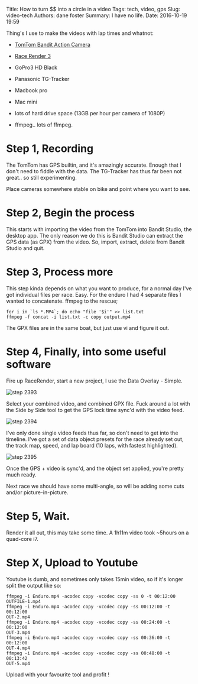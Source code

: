 Title: How to turn $$ into a circle in a video
Tags: tech, video, gps
Slug: video-tech
Authors: dane foster
Summary: I have no life.
Date: 2016-10-19 19:59

Thing's I use to make the videos with lap times and whatnot:

  * [TomTom Bandit Action Camera](https://www.tomtom.com/en_us/action-camera/action-camera/)

  * [Race Render 3](http://racerender.com/RR3/Features.html)

  * GoPro3 HD Black

  * Panasonic TG-Tracker

  * Macbook pro

  * Mac mini

  * lots of hard drive space (13GB per hour per camera of 1080P)

  * ffmpeg.. lots of ffmpeg.

Step 1, Recording
===
The TomTom has GPS builtin, and it's amazingly accurate. Enough that I don't need to fiddle with the data. The TG-Tracker has thus far been not great.. so still experimenting.

Place cameras somewhere stable on bike and point where you want to see.

Step 2, Begin the process
===

This starts with importing the video from the TomTom into Bandit Studio, the desktop app. The only reason we do this is Bandit Studio can extract the GPS data (as GPX) from the video. So, import, extract, delete from Bandit Studio and quit.

Step 3, Process more
===

This step kinda depends on what you want to produce, for a normal day I've got individual files per race. Easy. For the enduro I had 4 separate files I wanted to concatenate. ffmpeg to the rescue;

```
for i in `ls *.MP4`; do echo "file '$i'" >> list.txt
ffmpeg -f concat -i list.txt -c copy output.mp4
```

The GPX files are in the same boat, but just use vi and figure it out.

Step 4, Finally, into some useful software
===

Fire up RaceRender, start a new project, I use the Data Overlay - Simple.

![step 2393]({photo}video-gps/rr_step_1.png)

Select your combined video, and combined GPX file. Fuck around a lot with the Side by Side tool to get the GPS lock time sync'd with the video feed.


![step 2394]({photo}video-gps/rr_step_2.png)

I've only done single video feeds thus far, so don't need to get into the timeline. I've got a set of data object presets for the race already set out, the track map, speed, and lap board (10 laps, with fastest highlighted).

![step 2395]({photo}video-gps/rr_step_3.jpg)

Once the GPS + video is sync'd, and the object set applied, you're pretty much ready.

Next race we should have some multi-angle, so will be adding some cuts and/or picture-in-picture.

Step 5, Wait.
===

Render it all out, this may take some time. A 1h11m video took ~5hours on a quad-core i7.

Step X, Upload to Youtube
===

Youtube is dumb, and sometimes only takes 15min video, so if it's longer split the output like so:

```
ffmpeg -i Enduro.mp4 -acodec copy -vcodec copy -ss 0 -t 00:12:00 OUTFILE-1.mp4
ffmpeg -i Enduro.mp4 -acodec copy -vcodec copy -ss 00:12:00 -t 00:12:00
OUT-2.mp4
ffmpeg -i Enduro.mp4 -acodec copy -vcodec copy -ss 00:24:00 -t 00:12:00
OUT-3.mp4
ffmpeg -i Enduro.mp4 -acodec copy -vcodec copy -ss 00:36:00 -t 00:12:00
OUT-4.mp4
ffmpeg -i Enduro.mp4 -acodec copy -vcodec copy -ss 00:48:00 -t 00:13:42
OUT-5.mp4
```

Upload with your favourite tool and profit !
